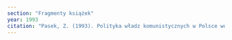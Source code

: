 ```yaml
---
section: "Fragmenty książek"
year: 1993
citation: "Pasek, Z. (1993). Polityka władz komunistycznych w Polsce wobec wyznań ewangelicznych w latach 1945-1956. W J. Pietraś i A. Tarnowski (red.), Polityka narodowościowa państw Europy środkowo-wschodniej (s. 161-172). Lublin."
---
```

